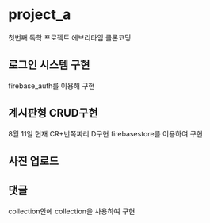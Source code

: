 # project_a

첫번째 독학 프로젝트
에브리타임 클론코딩

## 로그인 시스템 구현
firebase_auth를 이용해 구현

## 계시판형 CRUD구현
8월 11일 현재 CR+반쪽짜리 D구현
firebasestore를 이용하여 구현
## 사진 업로드
## 댓글
collection안에 collection을 사용하여 구현

